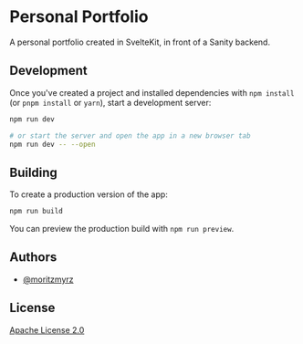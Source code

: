# Personal Portfolio

A personal portfolio created in SvelteKit, in front of a Sanity backend.

## Development

Once you've created a project and installed dependencies with `npm install` (or `pnpm install` or `yarn`), start a development server:

```bash
npm run dev

# or start the server and open the app in a new browser tab
npm run dev -- --open
```

## Building

To create a production version of the app:

```bash
npm run build
```

You can preview the production build with `npm run preview`.

## Authors

- [@moritzmyrz](https://www.github.com/moritzmyrz)

## License

[Apache License 2.0](https://github.com/moritzmyrz/portfolio/blob/master/LICENSE)
